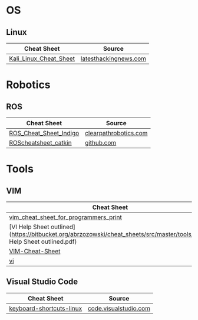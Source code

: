 # OS

## Linux

| Cheat Sheet | Source |
|-------------|--------|
| [Kali_Linux_Cheat_Sheet](https://bitbucket.org/abrzozowski/cheat_sheets/src/master/os/linux/Kali_Linux_Cheat_Sheet.png) | [latesthackingnews.com](https://www.latesthackingnews.com/wp-content/uploads/2015/08/Kali_Linux_Cheat_Sheet.png) |

# Robotics

## ROS

| Cheat Sheet | Source |
|-------------|--------|
| [ROS_Cheat_Sheet_Indigo](https://bitbucket.org/abrzozowski/cheat_sheets/src/master/robotics/ros/ROS_Cheat_Sheet_Indigo.pdf) | [clearpathrobotics.com](http://bit.ly/1RCVMaB) |
| [ROScheatsheet_catkin](https://bitbucket.org/abrzozowski/cheat_sheets/src/master/robotics/ros/ROScheatsheet_catkin.pdf) | [github.com](https://github.com/ros/cheatsheet/releases/download/0.0.1/ROScheatsheet_catkin.pdf) |

# Tools

## VIM

| Cheat Sheet | Source |
|-------------|--------|
| [vim_cheat_sheet_for_programmers_print](https://bitbucket.org/abrzozowski/cheat_sheets/src/master/tools/vim/vim_cheat_sheet_for_programmers_print.png) | [michael.peopleofhonoronly.com](http://michael.peopleofhonoronly.com/vim/vim_cheat_sheet_for_programmers_print.png) |
| [VI Help Sheet outlined](https://bitbucket.org/abrzozowski/cheat_sheets/src/master/tools/vim/VI Help Sheet outlined.pdf) | [gosquared.com](http://downloads.gosquared.com/help_sheets/10/VI%20Help%20Sheet%20outlined.pdf) |
| [VIM-Cheat-Sheet](https://bitbucket.org/abrzozowski/cheat_sheets/src/master/tools/vim/VIM-Cheat-Sheet.jpg) | http://i.imgur.com/TVmDF.png |
| [vi](https://bitbucket.org/abrzozowski/cheat_sheets/src/master/tools/vim/vi.odt) | [linux.subogero.com](http://linux.subogero.com/wp-content/uploads/2011/07/vi.odt) |

## Visual Studio Code

| Cheat Sheet | Source |
|-------------|--------|
| [keyboard-shortcuts-linux](https://bitbucket.org/abrzozowski/cheat_sheets/src/master/tools/visualstudio_code/keyboard-shortcuts-linux.pdf) | [code.visualstudio.com](https://code.visualstudio.com/shortcuts/keyboard-shortcuts-linux.pdf) |